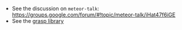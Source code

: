 * See the discussion on `meteor-talk`: https://groups.google.com/forum/#!topic/meteor-talk/iHat47f6iGE
* See the [grasp library](http://graspjs.com/)